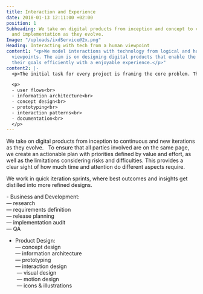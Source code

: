```yaml
---
title: Interaction and Experience
date: 2018-01-13 12:11:00 +02:00
position: 1
Subheading: We take on digital products from inception and concept to continuous adaption
  and implementation as they evolve.
Image: "/uploads/ixdService@2x.png"
Heading: Interacting with tech from a human viewpoint
content1: "<p>We model interactions with technology from logical and human-centric
  viewpoints. The aim is on designing digital products that enable the users to achieve
  their goals efficiently with a enjoyable experience.</p>"
content2: |-
  <p>The initial task for every project is framing the core problem. This allows us to plan and conduct suitable research needed and apply key insights in conceptual and structural designs. By working in quick iteration sprints, best outcomes and insights get distillsed into more refined designs.</p>

  <p>
  - user flows<br>
  - information architecture<br>
  - concept design<br>
  - prototyping<br>
  - interaction patterns<br>
  - documentation<br>
  </p>
---
```


We take on digital products from inception to continuous and new iterations as they evolve.   To ensure that all parties involved are on the same page, we create an actionable plan with priorities defined by value and effort, as well as the limitations considering risks and difficulties. This provides a clear sight of how much time and attention do different aspects require. 

We work in quick iteration sprints, where best outcomes and insights get distilled into more refined designs.


<p>
- Business and Development: <br>
— research <br>
— requirements definition <br>
— release planning <br>
— implementation audit <br>
— QA<br>

- Product Design: <br>
— concept design <br>
— information architecture <br>
— prototyping <br>
— interaction design<br>
 — visual design<br>
 — motion design<br>
 — icons & illustrations<br>
</p>